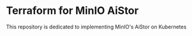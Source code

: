 # Terraform for MinIO AiStor

This repository is dedicated to implementing MinIO's AiStor on Kubernetes
